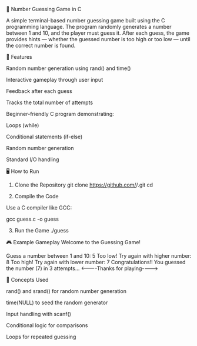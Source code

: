 🎯 Number Guessing Game in C

A simple terminal-based number guessing game built using the C programming language.
The program randomly generates a number between 1 and 10, and the player must guess it.
After each guess, the game provides hints — whether the guessed number is too high or too low — until the correct number is found.

🧩 Features

Random number generation using rand() and time()

Interactive gameplay through user input

Feedback after each guess

Tracks the total number of attempts

Beginner-friendly C program demonstrating:

Loops (while)

Conditional statements (if-else)

Random number generation

Standard I/O handling

🖥️ How to Run
1. Clone the Repository
git clone https://github.com/<your-username>/<your-repo-name>.git
cd <your-repo-name>

2. Compile the Code

Use a C compiler like GCC:

gcc guess.c -o guess

3. Run the Game
./guess

🎮 Example Gameplay
Welcome to the Guessing Game!

Guess a number between 1 and 10: 5
Too low! Try again with higher number: 8
Too high! Try again with lower number: 7
Congratulations!!
You guessed the number (7) in 3 attempts...
<----Thanks for playing---->

🧠 Concepts Used

rand() and srand() for random number generation

time(NULL) to seed the random generator

Input handling with scanf()

Conditional logic for comparisons

Loops for repeated guessing
